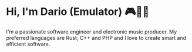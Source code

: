 # Hi, I'm Dario (Emulator) 🎮👨‍💻

I'm a passionate software engineer and electronic music producer. My preferred languages are Rust, C++ and PHP and I love to create smart and efficient software.
